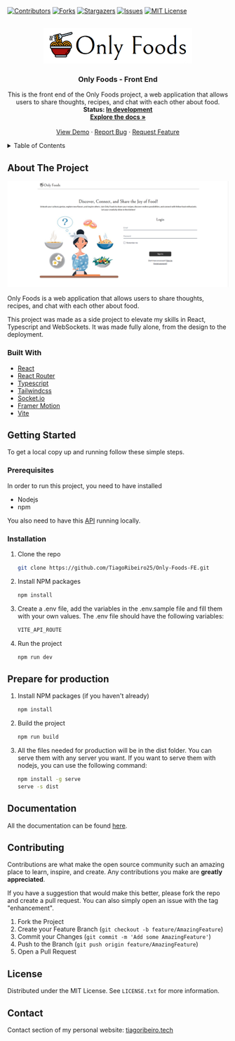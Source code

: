 
[![Contributors][contributors-shield]][contributors-url]
[![Forks][forks-shield]][forks-url]
[![Stargazers][stars-shield]][stars-url]
[![Issues][issues-shield]][issues-url]
[![MIT License][license-shield]][license-url]

<!-- PROJECT LOGO -->
<br />
<div align="center">
  <img src="images/logo.png" alt="Logo" width="340" height="80">

  <h3 align="center">Only Foods - Front End</h3>

  <p align="center">
    This is the front end of the Only Foods project, a web application that allows users to share thoughts, recipes, and chat with each other about food.
    <br />
    <strong>Status: <u>In development</u></strong>
    <br />
    <a href="https://github.com/TiagoRibeiro25/Only-Foods-Docs"><strong>Explore the docs »</strong></a>
    <br />
    <br />
    <a href="https://onlyfoods.netlify.app/">View Demo</a>
    ·
    <a href="https://github.com/TiagoRibeiro25/Only-Foods-FE/issues">Report Bug</a>
    ·
    <a href="https://github.com/TiagoRibeiro25/Only-Foods-FE/issues">Request Feature</a>
  </p>
</div>

<!-- TABLE OF CONTENTS -->
<details>
  <summary>Table of Contents</summary>
  <ol>
    <li>
      <a href="#about-the-project">About The Project</a>
      <ul>
        <li><a href="#built-with">Built With</a></li>
      </ul>
    </li>
    <li>
      <a href="#getting-started">Getting Started</a>
      <ul>
        <li><a href="#prerequisites">Prerequisites</a></li>
        <li><a href="#installation">Installation</a></li>
       <li><a href="#prepare-for-production">Prepare for production</a></li>
      </ul>
    </li>
   <li><a href="#documentation">Documentation</a></li>
    <li><a href="#contributing">Contributing</a></li>
    <li><a href="#license">License</a></li>
    <li><a href="#contact">Contact</a></li>
  </ol>
</details>

<!-- ABOUT THE PROJECT -->
## About The Project

[![Product Name Screen Shot][product-screenshot]](https://onlyfoods.netlify.app/)

Only Foods is a web application that allows users to share thoughts, recipes, and chat with each other about food.

This project was made as a side project to elevate my skills in React, Typescript and WebSockets. It was made fully alone, from the design to the deployment.

### Built With

* [React](https://react.dev/)
* [React Router](https://reactrouter.com/)
* [Typescript](https://www.typescriptlang.org/)
* [Tailwindcss](https://tailwindcss.com/)
* [Socket.io](https://socket.io/)
* [Framer Motion](https://www.framer.com/motion/)
* [Vite](https://vitejs.dev/)

<!-- GETTING STARTED -->
## Getting Started

To get a local copy up and running follow these simple steps.

### Prerequisites

In order to run this project, you need to have installed

* Nodejs
* npm

You also need to have this [API](https://github.com/TiagoRibeiro25/Only-Foods-FE) running locally.

### Installation

1. Clone the repo

   ```sh
   git clone https://github.com/TiagoRibeiro25/Only-Foods-FE.git
   ```

2. Install NPM packages

   ```sh
   npm install
   ```

3. Create a .env file, add the variables in the .env.sample file and fill them with your own values. The .env file should have the following variables:

   ```js
   VITE_API_ROUTE
   ```

4. Run the project

   ```sh
   npm run dev
   ```

<!-- Production -->
## Prepare for production

1. Install NPM packages (if you haven't already)

   ```sh
   npm install
   ```

2. Build the project

   ```sh
   npm run build
   ```

3. All the files needed for production will be in the dist folder. You can serve them with any server you want. If you want to serve them with nodejs, you can use the following command:

   ```sh
   npm install -g serve
   serve -s dist
   ```

<!-- Documentation -->
## Documentation

All the documentation can be found [here](https://github.com/TiagoRibeiro25/Only-Foods-Docs).

<!-- CONTRIBUTING -->
## Contributing

Contributions are what make the open source community such an amazing place to learn, inspire, and create. Any contributions you make are **greatly appreciated**.

If you have a suggestion that would make this better, please fork the repo and create a pull request. You can also simply open an issue with the tag "enhancement".

1. Fork the Project
2. Create your Feature Branch (`git checkout -b feature/AmazingFeature`)
3. Commit your Changes (`git commit -m 'Add some AmazingFeature'`)
4. Push to the Branch (`git push origin feature/AmazingFeature`)
5. Open a Pull Request

<!-- LICENSE -->
## License

Distributed under the MIT License. See `LICENSE.txt` for more information.

<!-- CONTACT -->
## Contact

Contact section of my personal website:
[tiagoribeiro.tech](https://tiagoribeiro.tech/)

<!-- MARKDOWN LINKS & IMAGES -->
[contributors-shield]: https://img.shields.io/github/contributors/TiagoRibeiro25/Only-Foods-FE.svg?style=for-the-badge
[contributors-url]: https://github.com/TiagoRibeiro25/Only-Foods-FE/graphs/contributors
[forks-shield]: https://img.shields.io/github/forks/TiagoRibeiro25/Only-Foods-FE.svg?style=for-the-badge
[forks-url]: https://github.com/TiagoRibeiro25/Only-Foods-FE/network/members
[stars-shield]: https://img.shields.io/github/stars/TiagoRibeiro25/Only-Foods-FE.svg?style=for-the-badge
[stars-url]: https://github.com/TiagoRibeiro25/Only-Foods-FE/stargazers
[issues-shield]: https://img.shields.io/github/issues/TiagoRibeiro25/Only-Foods-FE.svg?style=for-the-badge
[issues-url]: https://github.com/TiagoRibeiro25/Only-Foods-FE/issues
[license-shield]: https://img.shields.io/github/license/TiagoRibeiro25/Only-Foods-FE.svg?style=for-the-badge
[license-url]: https://github.com/TiagoRibeiro25/Only-Foods-FE/blob/master/LICENSE.txt
[product-screenshot]: images/screenshot.png
